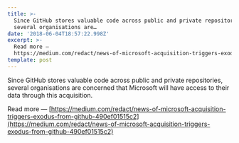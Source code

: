 ```yaml
---
title: >-
  Since GitHub stores valuable code across public and private repositories,
  several organisations are…
date: '2018-06-04T18:57:22.998Z'
excerpt: >-
  Read more —
  https://medium.com/redact/news-of-microsoft-acquisition-triggers-exodus-from-github-490ef01515c2
template: post
---
```

Since GitHub stores valuable code across public and private repositories, several organisations are concerned that Microsoft will have access to their data through this acquisition.

Read more — [https://medium.com/redact/news-of-microsoft-acquisition-triggers-exodus-from-github-490ef01515c2](https://medium.com/redact/news-of-microsoft-acquisition-triggers-exodus-from-github-490ef01515c2)
